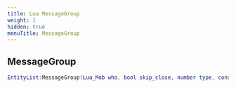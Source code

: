 ```yaml
---
title: Lua MessageGroup
weight: 1
hidden: true
menuTitle: MessageGroup
---
```

## MessageGroup
```lua
EntityList:MessageGroup(Lua_Mob who, bool skip_close, number type, const char *message); -- void
```